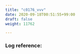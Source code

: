 ```yaml
---
title: "c0176_vvv"
date: 2020-09-18T00:51:55+99:00
draft: false
weight: 11762

---
```


### Log reference: <no value>

```
